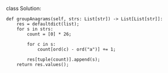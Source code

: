 
class Solution:

    def groupAnagrams(self, strs: List[str]) -> List[List[str]]:
        res = defaultdict(list);
        for s in strs:
            count = [0] * 26;
            
            for c in s:
                count[ord(c) - ord("a")] += 1;
                
            res[tuple(count)].append(s);
        return res.values();
